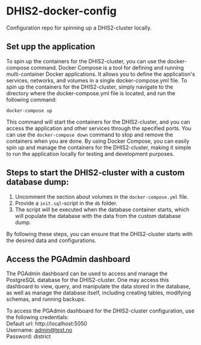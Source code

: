 # DHIS2-docker-config
Configuration repo for spinning up a DHIS2-cluster locally.

## Set upp the application

To spin up the containers for the DHIS2-cluster, you can use the docker-compose command. Docker Compose is a tool for defining and running multi-container Docker applications. It allows you to define the application's services, networks, and volumes in a single docker-compose.yml file. To spin up the containers for the DHIS2-cluster, simply navigate to the directory where the docker-compose.yml file is located, and run the following command:

`docker-compose up`

This command will start the containers for the DHIS2-cluster, and you can access the application and other services through the specified ports. You can use the `docker-compose down` command to stop and remove the containers when you are done. By using Docker Compose, you can easily spin up and manage the containers for the DHIS2-cluster, making it simple to run the application locally for testing and development purposes.

## Steps to start the DHIS2-cluster with a custom database dump:
1. Uncomment the section about volumes in the `docker-compose.yml` file.
2. Provide a `init.sql`-script in the `db` folder.
3. The script will be executed when the database container starts, which will populate the database with the data from the custom database dump.

By following these steps, you can ensure that the DHIS2-cluster starts with the desired data and configurations.


## Access the PGAdmin dashboard
The PGAdmin dashboard can be used to access and manage the PostgreSQL database for the DHIS2-cluster. One may access this dashboard to view, query, and manipulate the data stored in the database, as well as manage the database itself, including creating tables, modifying schemas, and running backups.

To access the PGAdmin dashboard for the DHIS2-cluster configuration, use the following credentials:
<br/>Default url: http://localhost:5050
<br/>Username: admin@test.no
<br/>Password: district
